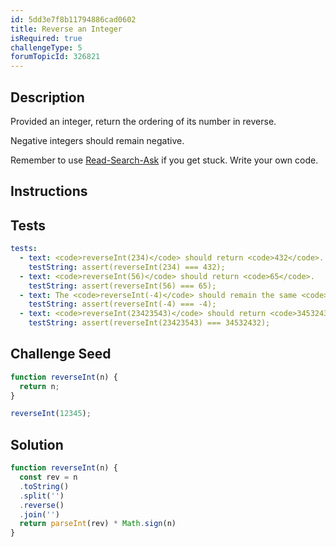 ```yaml
---
id: 5dd3e7f8b11794886cad0602
title: Reverse an Integer
isRequired: true
challengeType: 5
forumTopicId: 326821
---
```


## Description
<section id='description'>
Provided an integer, return the ordering of its number in reverse. 

Negative integers should remain negative.

Remember to use <a href="http://forum.freecodecamp.org/t/how-to-get-help-when-you-are-stuck/19514" target="_blank">Read-Search-Ask</a> if you get stuck. Write your own code.
</section>

## Instructions
<section id='instructions'>

</section>

## Tests
<section id='tests'>

```yml
tests:
  - text: <code>reverseInt(234)</code> should return <code>432</code>.
    testString: assert(reverseInt(234) === 432);
  - text: <code>reverseInt(56)</code> should return <code>65</code>.
    testString: assert(reverseInt(56) === 65);
  - text: The <code>reverseInt(-4)</code> should remain the same <code>-4</code>.
    testString: assert(reverseInt(-4) === -4);
  - text: <code>reverseInt(23423543)</code> should return <code>34532432</code>.
    testString: assert(reverseInt(23423543) === 34532432);

```

</section>

## Challenge Seed
<section id='challengeSeed'>

<div id='js-seed'>

```js
function reverseInt(n) {
  return n;
}

reverseInt(12345);
```

</div>



</section>

## Solution
<section id='solution'>


```js
function reverseInt(n) {
  const rev = n
  .toString()
  .split('')
  .reverse()
  .join('')
  return parseInt(rev) * Math.sign(n)
}

```

</section>
